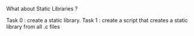 What about Static Libraries ?

Task 0 : create a static library.
Task 1 : create a script that creates a static library from all .c files